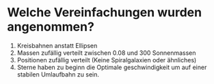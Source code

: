 # Welche Vereinfachungen wurden angenommen?
  1. Kreisbahnen anstatt Ellipsen
  2. Massen zufällig verteilt zwischen 0.08 und 300 Sonnenmassen
  3. Positionen zufällig verteilt (Keine Spiralgalaxien oder ähnliches)
  4. Sterne haben zu beginn die Optimale geschwindigkeit um auf einer stabilen Umlaufbahn zu sein.

